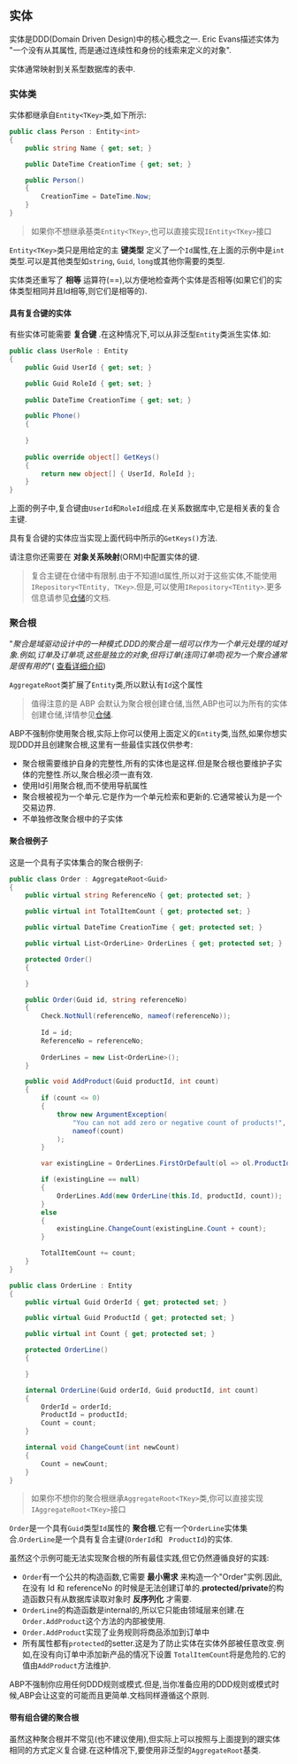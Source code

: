 ## 实体

实体是DDD(Domain Driven Design)中的核心概念之一. Eric Evans描述实体为 "一个没有从其属性, 而是通过连续性和身份的线索来定义的对象".

实体通常映射到关系型数据库的表中.

### 实体类

实体都继承自`Entity<TKey>`类,如下所示:

```C#
public class Person : Entity<int>
{
    public string Name { get; set; }

    public DateTime CreationTime { get; set; }

    public Person()
    {
        CreationTime = DateTime.Now;
    }
}
```

> 如果你不想继承基类`Entity<TKey>`,也可以直接实现`IEntity<TKey>`接口

`Entity<TKey>`类只是用给定的主 **键类型** 定义了一个`Id`属性,在上面的示例中是`int`类型.可以是其他类型如`string`, `Guid`, `long`或其他你需要的类型.

实体类还重写了 **相等** 运算符(==),以方便地检查两个实体是否相等(如果它们的实体类型相同并且Id相等,则它们是相等的).

#### 具有复合键的实体

有些实体可能需要 **复合键** .在这种情况下,可以从非泛型`Entity`类派生实体.如:

````C#
public class UserRole : Entity
{
    public Guid UserId { get; set; }

    public Guid RoleId { get; set; }
    
    public DateTime CreationTime { get; set; }

    public Phone()
    {
            
    }
    
    public override object[] GetKeys()
    {
        return new object[] { UserId, RoleId };
    }
}
````

上面的例子中,复合键由`UserId`和`RoleId`组成.在关系数据库中,它是相关表的复合主键.

具有复合键的实体应当实现上面代码中所示的`GetKeys()`方法.

请注意你还需要在 **对象关系映射**(ORM)中配置实体的键.

> 复合主键在仓储中有限制.由于不知道Id属性,所以对于这些实体,不能使用`IRepository<TEntity, TKey>`.但是,可以使用`IRepository<TEntity>`.更多信息请参见[仓储](Repositories.md)的文档.

### 聚合根

"*聚合是域驱动设计中的一种模式.DDD的聚合是一组可以作为一个单元处理的域对象.例如,订单及订单项,这些是独立的对象,但将订单(连同订单项)视为一个聚合通常是很有用的*"( [查看详细介绍](http://martinfowler.com/bliki/DDD_Aggregate.html))

`AggregateRoot`类扩展了`Entity`类,所以默认有`Id`这个属性

> 值得注意的是 ABP 会默认为聚合根创建仓储,当然,ABP也可以为所有的实体创建仓储,详情参见[仓储](Repositories.md).

ABP不强制你使用聚合根,实际上你可以使用上面定义的`Entity`类,当然,如果你想实现DDD并且创建聚合根,这里有一些最佳实践仅供参考:

* 聚合根需要维护自身的完整性,所有的实体也是这样.但是聚合根也要维护子实体的完整性.所以,聚合根必须一直有效.
* 使用Id引用聚合根,而不使用导航属性
* 聚合根被视为一个单元.它是作为一个单元检索和更新的.它通常被认为是一个交易边界.
* 不单独修改聚合根中的子实体

#### 聚合根例子

这是一个具有子实体集合的聚合根例子:

````C#
public class Order : AggregateRoot<Guid>
{
    public virtual string ReferenceNo { get; protected set; }

    public virtual int TotalItemCount { get; protected set; }

    public virtual DateTime CreationTime { get; protected set; }

    public virtual List<OrderLine> OrderLines { get; protected set; }

    protected Order()
    {

    }

    public Order(Guid id, string referenceNo)
    {
        Check.NotNull(referenceNo, nameof(referenceNo));
        
        Id = id;
        ReferenceNo = referenceNo;
        
        OrderLines = new List<OrderLine>();
    }

    public void AddProduct(Guid productId, int count)
    {
        if (count <= 0)
        {
            throw new ArgumentException(
                "You can not add zero or negative count of products!",
                nameof(count)
            );
        }

        var existingLine = OrderLines.FirstOrDefault(ol => ol.ProductId == productId);

        if (existingLine == null)
        {
            OrderLines.Add(new OrderLine(this.Id, productId, count));
        }
        else
        {
            existingLine.ChangeCount(existingLine.Count + count);
        }

        TotalItemCount += count;
    }
}

public class OrderLine : Entity
{
    public virtual Guid OrderId { get; protected set; }

    public virtual Guid ProductId { get; protected set; }

    public virtual int Count { get; protected set; }

    protected OrderLine()
    {

    }

    internal OrderLine(Guid orderId, Guid productId, int count)
    {
        OrderId = orderId;
        ProductId = productId;
        Count = count;
    }

    internal void ChangeCount(int newCount)
    {
        Count = newCount;
    }
}
````

> 如果你不想你的聚合根继承`AggregateRoot<TKey>`类,你可以直接实现`IAggregateRoot<TKey>`接口

`Order`是一个具有`Guid`类型`Id`属性的 **聚合根**.它有一个`OrderLine`实体集合.`OrderLine`是一个具有复合主键(`OrderId`和 ` ProductId`)的实体.

虽然这个示例可能无法实现聚合根的所有最佳实践,但它仍然遵循良好的实践:

* `Order`有一个公共的构造函数,它需要 **最小需求** 来构造一个"Order"实例.因此,在没有 Id 和 referenceNo 的时候是无法创建订单的.**protected/private**的构造函数只有从数据库读取对象时 **反序列化** 才需要.
* `OrderLine`的构造函数是internal的,所以它只能由领域层来创建.在`Order.AddProduct`这个方法的内部被使用.
* `Order.AddProduct`实现了业务规则将商品添加到订单中
* 所有属性都有`protected`的setter.这是为了防止实体在实体外部被任意改变.例如,在没有向订单中添加新产品的情况下设置 `TotalItemCount`将是危险的.它的值由`AddProduct`方法维护.

ABP不强制你应用任何DDD规则或模式.但是,当你准备应用的DDD规则或模式时候,ABP会让这变的可能而且更简单.文档同样遵循这个原则.

#### 带有组合键的聚合根

虽然这种聚合根并不常见(也不建议使用),但实际上可以按照与上面提到的跟实体相同的方式定义复合键.在这种情况下,要使用非泛型的`AggregateRoot`基类.
